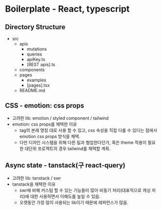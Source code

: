 # Boilerplate - React, typescript

## Directory Structure

- src
  - apis
    - mutations
    - queries
    - apiKey.ts
    - [REST apis].ts
  - components
  - pages
    - examples
    - [pages].tsx
  - README.md

## CSS - emotion: css props

- 고려한 lib: emotion / styled component / tailwind
- emotion: css props를 채택한 이유
  - tag의 본래 명칭 대로 사용 할 수 있고, css 속성을 직접 다룰 수 있다는 점에서 emotion css props 방식을 채택.
  - 다만 디자인 시스템을 위해 다른 팀과 협업한다던가, 혹은 theme 적용이 필요한 대단위 프로젝트의 경우 tailwind를 채택할 계획.

## Async state - tanstack(구 react-query)

- 고려한 lib: tanstack / swr
- tanstack을 채택한 이유
  - swr에 비해 커스텀 할 수 있는 기능들이 많아 비동기 처리(대표적으로 캐싱 처리)에 대한 사용하면서 이해도를 높일 수 있음.
  - 오랫동안 가장 많이 사용되는 lib이기 때문에 레퍼런스가 많음.
